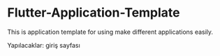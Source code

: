 # Flutter-Application-Template
This is application template for using make different applications easily.

Yapılacaklar:
	giriş sayfası
	